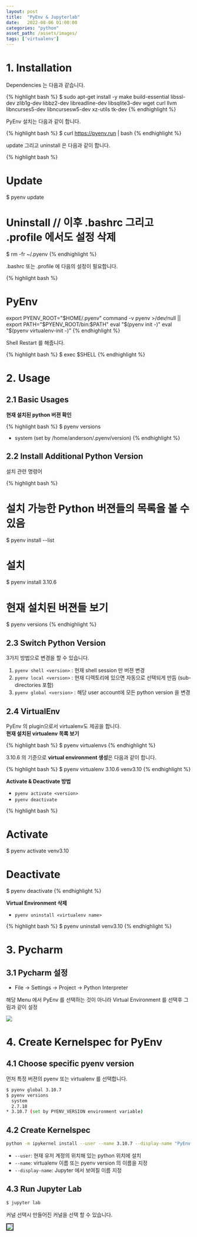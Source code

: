 ```yaml
---
layout: post
title:  "PyEnv & Jupyterlab"
date:   2022-08-06 01:00:00
categories: "python"
asset_path: /assets/images/
tags: ['virtualenv']
---
```


# 1. Installation 

Dependencies 는 다음과 같습니다.

{% highlight bash %}
$ sudo apt-get install -y make build-essential libssl-dev zlib1g-dev libbz2-dev libreadline-dev libsqlite3-dev wget curl llvm libncurses5-dev libncursesw5-dev xz-utils tk-dev
{% endhighlight %}

PyEnv 설치는 다음과 같이 합니다. 

{% highlight bash %}
$ curl https://pyenv.run | bash
{% endhighlight %}

update 그리고 uninstall 은 다음과 같이 합니다.

{% highlight bash %}
# Update
$ pyenv update

# Uninstall // 이후 .bashrc 그리고 .profile 에서도 설정 삭제
$ rm -fr ~/.pyenv
{% endhighlight %}

.bashrc 또는 .profile 에 다음의 설정이 필요합니다.

{% highlight bash %}
# PyEnv
export PYENV_ROOT="$HOME/.pyenv"
command -v pyenv >/dev/null || export PATH="$PYENV_ROOT/bin:$PATH"
eval "$(pyenv init -)"
eval "$(pyenv virtualenv-init -)"
{% endhighlight %}

Shell Restart 를 해줍니다. 

{% highlight bash %}
$ exec $SHELL
{% endhighlight %}

# 2. Usage

## 2.1 Basic Usages

**현재 설치된 python 버젼 확인**

{% highlight bash %}
$ pyenv versions
* system (set by /home/anderson/.pyenv/version)
{% endhighlight %}


## 2.2 Install Additional Python Version

설치 관련 명령어

{% highlight bash %}
# 설치 가능한 Python 버젼들의 목록을 볼 수 있음
$ pyenv install --list 

# 설치
$ pyenv install 3.10.6

# 현재 설치된 버젼들 보기
$ pyenv versions
{% endhighlight %}

## 2.3 Switch Python Version

3가지 방법으로 변경을 할 수 있습니다. 

1. `pyenv shell <version>` : 현재 shell session 만 버젼 변경
2. `pyenv local <version>` : 현재 디렉토리에 있으면 자동으로 선택되게 만듬 (sub-directories 포함)
3. `pyenv global <version>` : 해당 user account에 모든 python version 을 변경

## 2.4 VirtualEnv

PyEnv 의 plugin으로서 virtualenv도 제공을 합니다.<br>
**현재 설치된 virtualenv 목록 보기**

{% highlight bash %}
$ pyenv virtualenvs
{% endhighlight %}

3.10.6 의 기준으로 **virtual environment 생성**은 다음과 같이 합니다. 

{% highlight bash %}
$ pyenv virtualenv 3.10.6 venv3.10
{% endhighlight %}

**Activate & Deactivate 방법**

 - `pyenv activate <version>`
 - `pyenv deactivate`

{% highlight bash %}
# Activate
$ pyenv activate venv3.10

# Deactivate
$ pyenv deactivate
{% endhighlight %}

**Virtual Environment 삭제**

- `pyenv uninstall <virtualenv name>`

{% highlight bash %}
$ pyenv uninstall venv3.10
{% endhighlight %}

# 3. Pycharm 

## 3.1 Pycharm 설정

- File -> Settings -> Project -> Python Interpreter 

해당 Menu 에서 PyEnv 를 선택하는 것이 아니라 Virtual Environment 를 선택후 그림과 같이 설정

<img src="{{ page.asset_path }}pyenv-pycharm.png" class="img-responsive img-rounded img-fluid border rounded">






# 4. Create Kernelspec for PyEnv 


## 4.1 Choose specific pyenv version 

먼저 특정 버젼의 pyenv 또는 virtualenv 를 선택합니다. 

```bash
$ pyenv global 3.10.7
$ pyenv versions
  system
  2.7.18
* 3.10.7 (set by PYENV_VERSION environment variable)
```


## 4.2 Create Kernelspec

```bash
python -m ipykernel install --user --name 3.10.7 --display-name "PyEnv 3.10.7"
```

- `--user`: 현재 유저 계정의 위치해 있는 python 위치에 설치
- `--name`: virtualenv 이름 또는 pyenv version 의 이름을 지정
- `--display-name`: Jupyter 에서 보여질 이름 지정


## 4.3 Run Jupyter Lab

```bash
$ jupyter lab
```

커널 선택시 만들어진 커널을 선택 할 수 있습니다.

<img src="{{ page.asset_path }}select-kernel-pyenv-jupyterlab.png" class="img-responsive img-rounded img-fluid center" style="border: 2px solid #333333">
